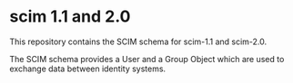 # scim 1.1 and 2.0

This repository contains the SCIM schema for scim-1.1 and scim-2.0.

The SCIM schema provides a User and a Group Object which are used to exchange
data between identity systems. 

